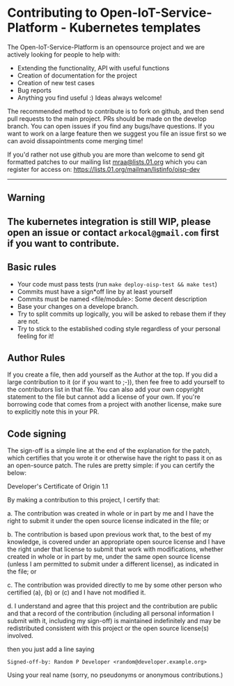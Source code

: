 # Contributing to Open-IoT-Service-Platform - Kubernetes templates

The Open-IoT-Service-Platform is an opensource project and we are actively looking for people to help
with:

* Extending the functionality, API with useful functions
* Creation of documentation for the project
* Creation of new test cases
* Bug reports
* Anything you find useful :) Ideas always welcome!

The recommended method to contribute is to fork on github, and then send pull
requests to the main project. PRs should be made on the develop branch.
You can open issues if you find any bugs/have questions. If you want to work on a
large feature then we suggest you file an issue first so we can avoid
dissapointments come merging time!

If you'd rather not use github you are more than welcome to send git formatted
patches to our mailing list mraa@lists.01.org which you can register for access
on: https://lists.01.org/mailman/listinfo/oisp-dev

---
## Warning
The kubernetes integration is still WIP, please open an issue or contact
`arkocal@gmail.com` first if you want to contribute.
---

## Basic rules

* Your code must pass tests (run `make deploy-oisp-test && make test`)
* Commits must have a sign*off line by at least yourself
* Commits must be named <file/module>: Some decent description
* Base your changes on a develope branch.
* Try to split commits up logically, you will be asked to rebase them if they
  are not.
* Try to stick to the established coding style regardless of your personal
  feeling for it!

## Author Rules

If you create a file, then add yourself as the Author at the top. If you did a
large contribution to it (or if you want to ;-)), then fee free to add yourself
to the contributors list in that file. You can also add your own copyright
statement to the file but cannot add a license of your own. If you're borrowing
code that comes from a project with another license, make sure to explicitly
note this in your PR.

## Code signing

The sign-off is a simple line at the end of the explanation for the
patch, which certifies that you wrote it or otherwise have the right to pass it
on as an open-source patch.  The rules are pretty simple: if you can certify
the below:

Developer's Certificate of Origin 1.1

By making a contribution to this project, I certify that:

a. The contribution was created in whole or in part by me and I
   have the right to submit it under the open source license
   indicated in the file; or

b. The contribution is based upon previous work that, to the best
   of my knowledge, is covered under an appropriate open source
   license and I have the right under that license to submit that
   work with modifications, whether created in whole or in part
   by me, under the same open source license (unless I am
   permitted to submit under a different license), as indicated
   in the file; or

c. The contribution was provided directly to me by some other
   person who certified (a), (b) or (c) and I have not modified
   it.

d. I understand and agree that this project and the contribution
   are public and that a record of the contribution (including all
   personal information I submit with it, including my sign-off) is
   maintained indefinitely and may be redistributed consistent with
   this project or the open source license(s) involved.

then you just add a line saying

`Signed-off-by: Random P Developer <random@developer.example.org>`

Using your real name (sorry, no pseudonyms or anonymous contributions.)
